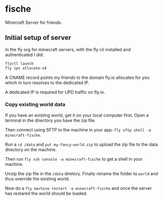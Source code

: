 # fische

Minecraft Server for friends.

## Initial setup of server

In the fly org for minecraft servers, with the fly cli installed and authenticated I did:

```bash
flyctl launch
fly ips allocate-v4
```

A CNAME record points my friends to the domain fly.io allocates for you which in turn resolves to the dedicated IP. 

A dedicated IP is required for UPD traffic on fly.io.

### Copy existing world data

If you have an existing world, get it on your local computer first. Open a terminal in the directory you have the zip file.

Then connect using SFTP to the machine in your app: `fly sftp shell -a minecraft-fische`.

Run a  `cd /data` and `put my-fancy-world.zip` to upload the zip file to the data directory on the machine.

Then run `fly ssh console -a minecraft-fische` to get a shell in your machine.

Unzip the zip file in the `/data` diretory. Finally rename the folder to `world` and thus override the existing world.

Now do a `fly machine restart -a minecraft-fische` and once the server has restared the world should be loaded.
